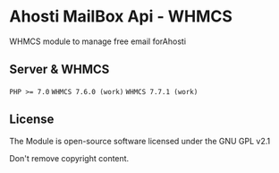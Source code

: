 # Ahosti MailBox Api - WHMCS

WHMCS module to manage free email forAhosti


## Server & WHMCS
```PHP >= 7.0```
```WHMCS 7.6.0 (work)```
```WHMCS 7.7.1 (work)```

## License
The Module is open-source software licensed under the GNU GPL v2.1

Don't remove copyright content.


